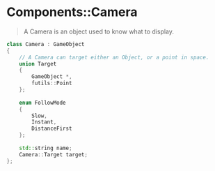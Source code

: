# Components::Camera

> A Camera is an object used to know what to display.

```c++
class Camera : GameObject
{
	// A Camera can target either an Object, or a point in space.
	union Target
	{
		GameObject *,
		futils::Point
	};
	
	enum FollowMode
    {
    	Slow,
    	Instant,
    	DistanceFirst
    };
 
 	std::string name;
	Camera::Target target;
};
```

